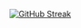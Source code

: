 [![GitHub Streak](https://streak-stats.demolab.com?user=CLopez-25&theme=rose&hide_border=true)](https://git.io/streak-stats)
